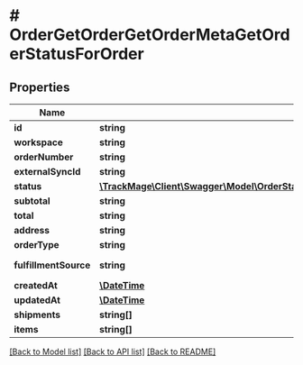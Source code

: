 # # OrderGetOrderGetOrderMetaGetOrderStatusForOrder

## Properties

Name | Type | Description | Notes
------------ | ------------- | ------------- | -------------
**id** | **string** |  | [optional] 
**workspace** | **string** |  | 
**orderNumber** | **string** |  | [optional] 
**externalSyncId** | **string** |  | [optional] 
**status** | [**\TrackMage\Client\Swagger\Model\OrderStatusGetOrderGetOrderMetaGetOrderStatusForOrder**](OrderStatusGetOrderGetOrderMetaGetOrderStatusForOrder.md) |  | [optional] 
**subtotal** | **string** |  | [optional] 
**total** | **string** |  | [optional] 
**address** | **string** |  | [optional] 
**orderType** | **string** | customer|vendor | 
**fulfillmentSource** | **string** | e.g aliexpress | [optional] 
**createdAt** | [**\DateTime**](\DateTime.md) |  | [optional] 
**updatedAt** | [**\DateTime**](\DateTime.md) |  | [optional] 
**shipments** | **string[]** |  | [optional] 
**items** | **string[]** |  | [optional] 

[[Back to Model list]](../../README.md#documentation-for-models) [[Back to API list]](../../README.md#documentation-for-api-endpoints) [[Back to README]](../../README.md)


